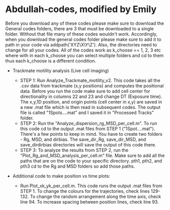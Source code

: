 # Abdullah-codes, modified by Emily
Before you download any of these codes please make sure to download the General codes folders, there are 3 that must be downloaded to a single folder. Without that file many of these codes wouldn't work. Accordingly, when you download the general codes folder please make sure to add it to path in your code via addpath('XYZ\X\Y\Z'). Also, the directories need to change for all your codes. All of the codes work as k_choose == 1, 2, 3 etc where with in each k_choose you can select multiple folders and cd to them thus each k_choose is a different condition.
 
- Trackmate motility analysis (Live cell imaging)
    - STEP 1: Run Analyze_Trackmate_motility_v2. This code takes all the .csv data from trackmate (x,y positions) and computes the positional data. Before you run the code make sure to add cell center for directionality in columns 22 and 23 and change DT (Exposure time). The x,y,1D position, and origin points (cell center in x,y) are saved in a new .mat file which is then read in subsequent codes. The output file is called "1Spots....mat" and I saved it in "Processed Tracks" folder. 
    - STEP 2: Run the "Analyze_dispersion_rg_MSD_per_cell.m". To run this code cd to the output .mat files from STEP 1 ("1Spot....mat"). There's a few points to keep in mind. You have to create two folders - Rg, MSD, and dirbias. The save_dir_Rg, save_dir_MSD, and save_dirdirbias directories will save the output of this code there.
    - STEP 3: To analyze the results from STEP 2, run the "Plot_Rg_and_MSD_analysis_per_cell.m" file. Make sure to add all the paths that are on the code to your specific directory. pth1, pth2, and pth3  cd to the Rg and MSD folders so add those paths.


- Additional code to make position vs time plots:

	- Run Plot_xk_yk_per_cell.m. This code runs the output .mat files from STEP 1. To change the colours for the trajectories, check lines 129-132. To change the random arrangement along the time axis, check line 94. To increase spacing between position lines, check line 93.